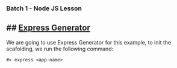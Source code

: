 
### Batch 1  - Node JS Lesson
## [Express Generator](https://expressjs.com/en/starter/generator.html)
------

We are going to use Express Generator for this example, to init the  scafolding, we run the following command:
```
#> express <app-name>
```


